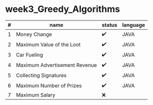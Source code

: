 # week3_Greedy_Algorithms


|#|name|status|language|
|----|---------|------------------|------------------|
|1|Money Change|:heavy_check_mark:|JAVA
|2|Maximum Value of the Loot|:heavy_check_mark:|JAVA
|3|Car Fueling|:heavy_check_mark:|JAVA
|4|Maximum Advertisement Revenue|:heavy_check_mark:|JAVA
|5|Collecting Signatures|:heavy_check_mark:|JAVA
|6|Maximum Number of Prizes|:heavy_check_mark:|JAVA
|7|Maximum Salary|:x: